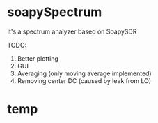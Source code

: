 # soapySpectrum
It's a spectrum analyzer based on SoapySDR



TODO:
1. Better plotting
2. GUI
3. Averaging (only moving average implemented)
4. Removing center DC (caused by leak from LO)


# temp